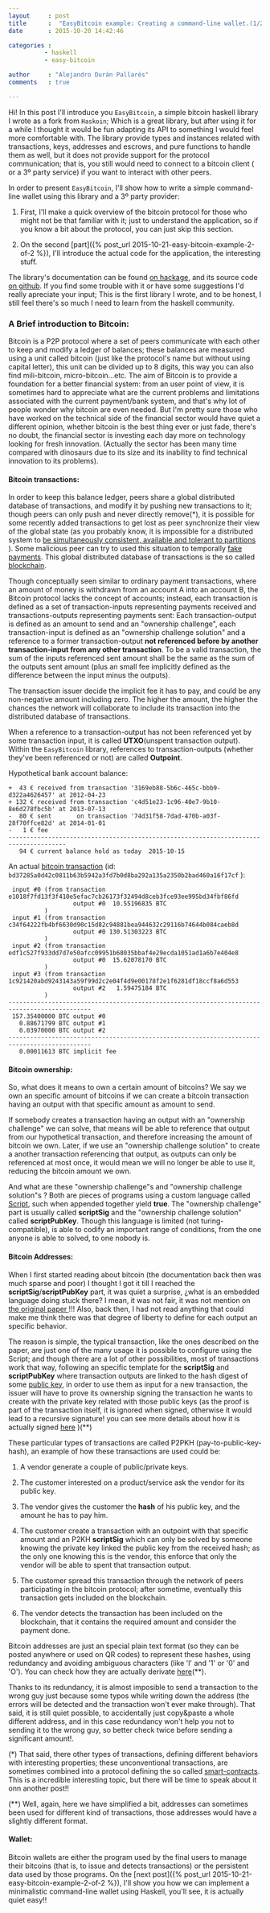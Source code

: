 ```yaml
---
layout     : post
title      :  "EasyBitcoin example: Creating a command-line wallet.(1/2)"
date       : 2015-10-20 14:42:46

categories : 
          - haskell
          - easy-bitcoin

author     : "Alejandro Durán Pallarés"
comments   : true

---
```





Hi! In this post I'll introduce you `EasyBitcoin`, a simple bitcoin haskell library I wrote as a fork from `Haskoin`; Which is a 
great library, but after using it for a while I thought it would be fun adapting its API to something I would feel more comfortable 
with. The library provide types and instances related with transactions, keys, addresses and escrows, and pure functions to handle 
them as well, but it does not provide support for the protocol communication; that is, you still would need to connect to a bitcoin 
client ( or a 3º party service) if you want to interact with other peers. 
   

In order to present `EasyBitcoin`, I'll show how to write a simple command-line wallet using this library and a 3º party provider:

  1. First, I'll make a quick overview of the bitcoin protocol for those who might not be that familiar with it; just to
     understand the application, so if you know a bit about the protocol, you can just skip this section. 

  2. On the second [part]({% post_url 2015-10-21-easy-bitcoin-example-2-of-2 %}), I'll introduce the actual code 
     for the application, the interesting stuff.


The library's documentation can be found [on hackage](http://hackage.haskell.org/package/easy-bitcoin), and its source code 
[on github](https://github.com/vwwv/easy-bitcoin). If you find 
some trouble with it or have some suggestions I'd really apreciate your input; This is the first library I wrote, and to be honest, 
I still feel there's so much I need to learn from the haskell community.  


### A Brief introduction to Bitcoin:

Bitcoin is a P2P protocol where a set of peers communicate with each other to keep and modify a ledger of balances; these balances are 
measured using a unit called bitcoin (just like the protocol's name but without using capital letter), this unit can be divided up to 
8 digits, this way you can also find mili-bitcoin, micro-bitcoin...etc. The aim of Bitcoin is to provide a foundation for a better 
financial system: from an user point of view, it is sometimes hard to appreciate what are the current problems and limitations associated 
with the current payment/bank system, and that's why lot of people wonder why bitcoin are even needed. But I'm pretty sure those who have
 worked on the technical side of the financial sector would have quiet a different opinion, whether bitcoin is the best thing ever or 
 just fade, there's no doubt, the financial sector is investing each day more on technology looking for fresh innovation. (Actually the
sector has been many time compared with dinosaurs due to its size and its inability to find technical innovation to its problems).


#### Bitcoin transactions:

In order to keep this balance ledger, peers share a global distributed database of transactions, and modify it by pushing new transactions 
to it; though peers can only push and never directly remove(*), it is possible for some recently added transactions to get lost as 
peer synchronize their view of the global state (as you probably know, it is impossible for a distributed system to [be simultaneously 
consistent, available and tolerant to partitions](https://en.wikipedia.org/wiki/CAP_theorem) ). Some malicious peer can try to used
 this situation to temporally [fake payments](https://en.bitcoin.it/wiki/Double-spending#Race_attack). This global distributed database 
of transactions is the so called [blockchain](https://en.wikipedia.org/wiki/Block_chain_%28database%29).


Though conceptually seen similar to ordinary payment transactions, where an amount of money is withdrawn from an account A into an account 
B, the Bitcoin protocol lacks the concept of accounts; instead, each transaction is defined as a set of transaction-inputs representing 
payments received and transactions-outputs representing payments sent: Each transaction-output is defined as an amount to send and an 
"ownership challenge", each transaction-input is defined as an "ownership challenge solution" and a reference to a former transaction-output 
**not referenced before by another transaction-input from any other transaction**. To be a valid transaction, the sum of the inputs 
referenced sent amount shall be the same as the sum of the outputs sent amount (plus an small fee implicitly defined as the difference between 
the input minus the outputs).


The transaction issuer decide the implicit fee it has to pay, and could be any non-negative amount including zero. The higher the amount, 
the higher the chances the network will collaborate to include its transaction into the distributed database of transactions.

When a reference to a transaction-output has not been referenced yet by some transaction input, it is called **UTXO**(unspent 
transaction output). Within the `EasyBitcoin` library, references to transaction-outputs (whether they've been referenced or not) are 
called **Outpoint**.


Hypothetical bank account balance:

    +  43 € received from transaction '3169eb88-5b6c-465c-bbb9-d322a4626457' at 2012-04-23
    + 132 € received from transaction 'c4d51e23-1c96-40e7-9b10-8e6d278fbc5b' at 2013-07-13
    -  80 € sent       on transaction '74d31f58-7dad-470b-a03f-28f70ffce82d' at 2014-01-01
    -   1 € fee
    --------------------------------------------------------------------------------------
       94 € current balance hold as today  2015-10-15
  


An actual [bitcoin transaction](https://www.blocktrail.com/BTC/tx/ffe58cb9762dca10f085dcfc2549635a0dacf5653d71d3e9491e47780a05771c)
(id: `bd37285a0d42c0811b63b5942a3fd7b0d8ba292a135a2350b2bad460a16f17cf` ):

     input #0 (from transaction e1018f7fd13f3f410e5efac7cb26173f32494d8ceb3fce93ee995bd34fbf86fd 
                      output #0  10.55196835 BTC
              )
     input #1 (from transaction c34f64222fb4bf6630d90c15d82c94881bea944632c29116b74644b084caeb8d 
                      output #0 130.51303223 BTC
              )
     input #2 (from transaction edf1c527f933dd7d7e50afcc09951b68035bbaf4e29ecda1051ad1a6b7e404e8 
                      output #0  15.62078170 BTC
              )
     input #3 (from transaction 1c921420abd9243143a59f99d2c2e04f4d9e00178f2e1f6281df18ccf8a6d553 
                      output #2   1.59475184 BTC
              ) 
    ---------------------------------------------------------------------------------------------
     157.35400000 BTC output #0 
       0.88671799 BTC output #1
       0.03970000 BTC output #2
    ---------------------------------------------------------------------------------------------
       0.00011613 BTC implicit fee



#### Bitcoin ownership:

So, what does it means to own a certain amount of bitcoins? We say we own an specific amount of bitcoins if we can create a 
bitcoin transaction having an output with that specific amount as amount to send.

If somebody creates a transaction having an output with an "ownership challenge" we can solve, that means will be able to 
reference that output from our hypothetical transaction, and therefore increasing the amount of bitcoin we own.
Later, if we use an "ownership challenge solution" to create a another transaction referencing that output, as outputs can only be 
referenced at most once, it would mean we will no longer be able to use it, reducing the bitcoin amount we own.

And what are these "ownership challenge"s and "ownership challenge solution"s ? Both are pieces of programs using a custom language 
called [Script](https://en.bitcoin.it/wiki/Script), such when appended together yield **true**. The "ownership challenge" part is 
usually called **scriptSig** and the "ownership challenge solution" called **scriptPubKey**. Though this language is limited (not 
turing-compatible), is able to codify an important range of conditions, from the one anyone is able to solved, to one nobody is.


#### Bitcoin Addresses:

When I first started reading about bitcoin (the documentation back then was much sparse and poor) I thought I got it till I reached the 
**scriptSig**/**scriptPubKey** part, it was quiet a surprise, ¿what is an embedded language doing stuck there? I mean, it was not 
fair, it was not mention on [the original paper ](https://bitcoin.org/bitcoin.pdf) !!! Also, back then, I had not read anything that 
could make me think there was that degree of liberty to define for each output an specific behavior.

The reason is simple, the typical transaction, like the ones described on the paper, are just one of the many usage it is possible to 
configure using the Script; and though there are a lot of other possibilities, most of transactions work that way, following an specific 
template for the **scriptSig** and **scriptPubKey** where transaction outputs are linked to the hash digest of some 
[public key](https://en.wikipedia.org/wiki/Public-key_cryptography), in order to use them as input for a new transaction, the issuer will 
have to prove its ownership signing the transaction he wants to create with the private key related with those public keys (as the proof is 
part of the transaction itself, it is ignored when signed, otherwise it would lead to a recursive signature! you can see more details about 
how it is actually signed [here](http://bitcoin.stackexchange.com/questions/3374/how-to-redeem-a-basic-tx) )(**)

These particular types of transactions are called P2PKH (pay-to-public-key-hash), an example of how these transactions are used could be:

  1. A vendor generate a couple of public/private keys.

  2. The customer interested on a product/service ask the vendor for its public key.

  3. The vendor gives the customer the **hash** of his public key, and the amount he has to pay him.

  4. The customer create a transaction with an outpoint with that specific amount and an P2KH **scriptSig**  which can only be solved by 
     someone knowing the private key linked the public key from the received hash; as the only one knowing this is the vendor, this enforce 
     that only the vendor will be able to spent that transaction output.

  5. The customer spread this transaction through the network of peers participating in the bitcoin protocol; after sometime, eventually 
     this transaction gets included on the blockchain.

  6. The vendor detects the transaction has been included on the blockchain, that it contains the required amount and consider
     the payment done.


Bitcoin addresses are just an special plain text format (so they can be posted anywhere or used on QR codes) to represent these hashes, 
using redundancy and avoiding ambiguous characters (like 'l' and '1' or '0'  and 'O'). You can check how they are actually 
derivate [here](https://en.bitcoin.it/wiki/Technical_background_of_version_1_Bitcoin_addresses)(**).

Thanks to its redundancy, it is almost imposible to send a transaction to the wrong guy just because some typos while writing down the 
address (the errors will be detected and the transaction won't ever make through). That said, it is still quiet possible, 
to accidentally just copy&paste a whole different address, and in this case redundancy won't help you not to sending it to the wrong guy, 
so better check twice before sending a significant amount!.  



(*) That said, there other types of transactions, defining different  behaviors with interesting properties; these 
unconventional transactions, are sometimes combined into a protocol defining the so called 
[smart-contracts](https://en.wikipedia.org/wiki/Smart_contract). This is a incredible interesting topic, but there will be time 
to speak about it onn another post!! 

(**) Well, again, here we have simplified a bit, addresses can sometimes been used for different kind of transactions, those addresses 
would have a slightly different format.


#### Wallet:

Bitcoin wallets are either the program used by the final users to manage their bitcoins (that is, to issue and detects transactions) 
or the persistent data used by those programs. On the [next post]({% post_url 2015-10-21-easy-bitcoin-example-2-of-2 %}),
I'll show you how we can implement a minimalistic command-line wallet using Haskell, you'll see, it is actually quiet easy!!

